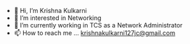 - 👋 Hi, I’m Krishna Kulkarni
- 👀 I’m interested in Networking
- 🌱 I’m currently working in TCS as a Network Administrator
- 📫 How to reach me ... krishnakulkarni127jc@gmail.com

<!---
krishna7090/krishna7090 is a ✨ special ✨ repository because its `README.md` (this file) appears on your GitHub profile.
You can click the Preview link to take a look at your changes.
--->
